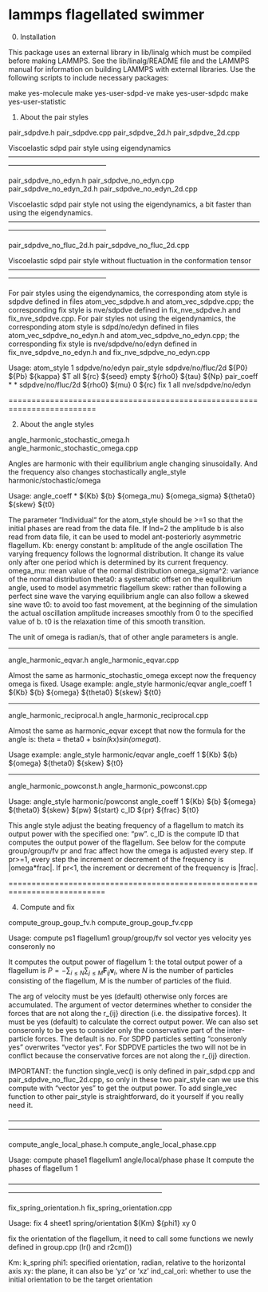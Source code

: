 # lammps flagellated swimmer

0. Installation

This package uses an external library in lib/linalg which must be
compiled before making LAMMPS.  See the lib/linalg/README file and the
LAMMPS manual for information on building LAMMPS with external
libraries.
Use the following scripts to include necessary packages:

make yes-molecule
make yes-user-sdpd-ve
make yes-user-sdpdc
make yes-user-statistic

1. About the pair styles

pair_sdpdve.h
pair_sdpdve.cpp
pair_sdpdve_2d.h
pair_sdpdve_2d.cpp

Viscoelastic sdpd pair style using eigendynamics
——————————————————————————————————————————————————

pair_sdpdve_no_edyn.h
pair_sdpdve_no_edyn.cpp
pair_sdpdve_no_edyn_2d.h
pair_sdpdve_no_edyn_2d.cpp

Viscoelastic sdpd pair style not using the eigendynamics, a bit faster than using the eigendynamics.
——————————————————————————————————————————————————

pair_sdpdve_no_fluc_2d.h
pair_sdpdve_no_fluc_2d.cpp

Viscoelastic sdpd pair style without fluctuation in the conformation tensor
——————————————————————————————————————————————————

For pair styles using the eigendynamics, the corresponding atom style is sdpdve defined in files atom_vec_sdpdve.h and atom_vec_sdpdve.cpp; the corresponding fix style is  nve/sdpdve defined in fix_nve_sdpdve.h and fix_nve_sdpdve.cpp.
For pair styles not using the eigendynamics, the corresponding atom style is sdpd/no/edyn defined in files atom_vec_sdpdve_no_edyn.h and atom_vec_sdpdve_no_edyn.cpp; the corresponding fix style is  nve/sdpdve/no/edyn defined in fix_nve_sdpdve_no_edyn.h and fix_nve_sdpdve_no_edyn.cpp

Usage:
atom_style 1 sdpdve/no/edyn
pair_style  sdpdve/no/fluc/2d ${P0} ${Pb} ${kappa} $T all ${rc} ${seed} empty ${rho0} ${tau} ${Np}
pair_coeff * * sdpdve/no/fluc/2d ${rho0} ${mu} 0 ${rc} 
fix 1 all nve/sdpdve/no/edyn

=========================================================================

2. About the angle styles

angle_harmonic_stochastic_omega.h
angle_harmonic_stochastic_omega.cpp

Angles are harmonic with their equilibrium angle changing sinusoidally.  And the frequency also changes stochastically
angle_style harmonic/stochastic/omega

Usage: angle_coeff * ${Kb} ${b} ${omega_mu} ${omega_sigma} ${theta0} ${skew} ${t0}

The parameter “Individual“  for the atom_style should be >=1 so that the initial phases are read from the data file.
If Ind=2 the amplitude b is also read from data file, it can be used to model ant-posteriorly asymmetric flagellum.
Kb: energy constant
b: amplitude of the angle oscillation
The varying frequency follows the lognormal distribution. It change its value only after one period which is determined by its current frequency.
omega_mu: mean value of the normal distribution
omega_sigma^2: variance of the normal distribution
theta0: a systematic offset on the equilibrium angle, used to model asymmetric flagellum
skew: rather than following a perfect sine wave the varying equilibrium angle can also follow a skewed sine wave
t0:  to avoid too fast movement, at the beginning of the simulation the actual oscillation amplitude increases smoothly from 0 to the specified value of b. t0 is the relaxation time of this smooth transition.

The unit of omega is radian/s, that of other angle parameters is angle.

______________________________________________________

angle_harmonic_eqvar.h
angle_harmonic_eqvar.cpp

Almost the same as harmonic_stochastic_omega except now the frequency omega is fixed.
Usage example:
angle_style harmonic/eqvar
angle_coeff 1 ${Kb} ${b} ${omega} ${theta0} ${skew} ${t0}

_______________________________________________________

angle_harmonic_reciprocal.h
angle_harmonic_reciprocal.cpp

Almost the same as harmonic_eqvar except that now the formula for the angle is:
theta = theta0 + b*sin(k*x)*sin(omega*t). 

Usage example:
angle_style harmonic/eqvar
angle_coeff 1 ${Kb} ${b} ${omega} ${theta0} ${skew} ${t0}


_______________________________________________________


angle_harmonic_powconst.h
angle_harmonic_powconst.cpp

Usage:
angle_style harmonic/powconst
angle_coeff 1 ${Kb} ${b} ${omega} ${theta0} ${skew} ${pw} ${start} c_ID ${pr} ${frac} ${t0}

This angle style adjust the beating frequency of a flagellum to match its output power with the specified one: “pw”.
c_ID is the compute ID that computes the output power of the flagellum. See below for the compute group/group/fv
pr and frac affect how the omega is adjusted every step.
If pr>=1, every step the increment or decrement of the frequency is |omega*frac|.
If pr<1, the increment or decrement of the frequency is |frac|.

===========================================================================

4. Compute and fix 

compute_group_goup_fv.h
compute_group_goup_fv.cpp

Usage:
compute ps1 flagellum1 group/group/fv sol vector yes velocity yes conseronly no

It computes the output power of flagellum 1: the total output power of a flagellum is $P = -\sum_{i\le N} \sum_{j\le M} \bm{F}_{ij}\mathbf{v}_i$, where $N$ is the number of particles consisting of the flagellum, $M$ is the number of particles of the fluid.

The arg of velocity must be yes (default) otherwise only forces are accumulated.
The argument of vector determines whether to consider the forces that are not along the r_{ij} direction (i.e. the dissipative forces). It must be yes (default) to calculate the correct output power. We can also set conseronly to be yes to consider only the conservative part of the inter-particle forces. The default is no. For SDPD particles setting “conseronly yes” overwrites “vector yes”. For SDPDVE particles the two will not be in conflict because the conservative forces are not along the r_{ij} direction.

IMPORTANT: the function single_vec() is only defined in pair_sdpd.cpp and pair_sdpdve_no_fluc_2d.cpp, so only in these two pair_style can we use this compute with “vector yes” to get the output power. To add single_vec function to other pair_style is straightforward, do it yourself if you really need it.

——————————————————————————————————————————————————————————

compute_angle_local_phase.h
compute_angle_local_phase.cpp

Usage:
compute phase1 flagellum1 angle/local/phase phase
It compute the phases of flagellum 1

——————————————————————————————————————————————————————————

fix_spring_orientation.h
fix_spring_orientation.cpp

Usage:
fix 4 sheet1 spring/orientation ${Km} ${phi1} xy 0

fix the orientation of the flagellum, it need to call some functions we newly defined in group.cpp (lr() and r2cm())

Km: k_spring
phi1: specified orientation, radian, relative to the horizontal axis
xy: the plane, it can also be ‘yz’ or ‘xz’
ind_cal_ori: whether to use the initial orientation to be the target orientation
